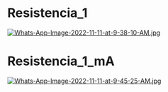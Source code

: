 # Resistencia_1
[![Whats-App-Image-2022-11-11-at-9-38-10-AM.jpg](https://i.postimg.cc/dV7bPmtn/Whats-App-Image-2022-11-11-at-9-38-10-AM.jpg)](https://postimg.cc/87SKLvvr)
# Resistencia_1_mA
[![Whats-App-Image-2022-11-11-at-9-45-25-AM.jpg](https://i.postimg.cc/VLZxVH1d/Whats-App-Image-2022-11-11-at-9-45-25-AM.jpg)](https://postimg.cc/kB8YVs2m)
